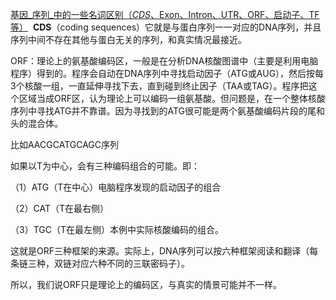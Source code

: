 
[基因_序列_中的一些名词区别（_CDS_、Exon、Intron、UTR、ORF、启动子、TF等）](https://zhuanlan.zhihu.com/p/557609219)
 **CDS**（coding sequences）它就是与蛋白序列一一对应的DNA序列，并且序列中间不存在其他与蛋白无关的序列，和真实情况最接近。

ORF：理论上的氨基酸编码区，一般是在分析DNA核酸图谱中（主要是利用电脑程序）得到的。程序会自动在DNA序列中寻找启动因子（ATG或AUG），然后按每3个核酸一组，一直延伸寻找下去，直到碰到终止因子（TAA或TAG）。程序把这个区域当成ORF区，认为理论上可以编码一组氨基酸。但问题是，在一个整体核酸序列中寻找ATG并不靠谱。因为寻找到的ATG很可能是两个氨基酸编码片段的尾和头的混合体。

比如AACGCATGCAGC序列

如果以T为中心，会有三种编码组合的可能。即：

（1）ATG（T在中心）电脑程序发现的启动因子的组合

（2）CAT（T在最右侧）

（3）TGC（T在最左侧）本例中实际核酸编码的组合。

这就是ORF三种框架的来源。实际上，DNA序列可以按六种框架阅读和翻译（每条链三种，双链对应六种不同的三联密码子）。

所以，我们说ORF只是理论上的编码区，与真实的情景可能并不一样。